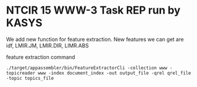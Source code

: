 # NTCIR 15 WWW-3 Task REP run by KASYS

We add new function for feature extraction.
New features we can get are idf, LMIR.JM, LMIR.DIR, LIMR.ABS

feature extraction command
```
./target/appassembler/bin/FeatureExtractorCli -collection www -topicreader www -index document_index -out output_file -qrel qrel_file -topic topics_file
```
